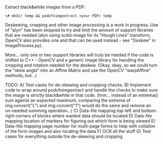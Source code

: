 Extract black&white images from a PDF:
```
\# mkdir temp && podofoimgextract <your PDF> temp
```

Deskewing, cropping and other image processing is a work in progress. Use of
"alyn" has been stopped to try and limit the amount of support libraries that
are needed (alyn using scikit-image for its "Hough Lines" transform, OpenCV
also provides one and that can be used instead - see "Deskew" in
ImageProcess.py).

More... only one or two support libraries will truly be needed if the code is shifted
to C++ - OpenCV and a generic image library for handling the cropping and
rotation needed for the deskew. (Okay, okay, so we could turn the "skew angle"
into an Affine Matrix and use the OpenCV "warpAffine" methods, but...)

TODO: 
A) Test cases for de-skewing and cropping checks. 
B) Implement code to wrap around podofoimgextract and handle the checks to make sure the image is strictly 
   black&white in that code. (hrm... instead of an extrema() sum against an expected maximum, comparing the extrema 
   of img.convert("L") and img.convert("1") would do the same and remove an un-needed summing operation...)
C) Data-file mapping top-left and bottom-right corners of blocks where wanted data should be located
D) Data-file mapping location of markers for figuring out which form is being viewed
E) Data-file mapping page-number for multi-page forms to help with collation of the form images and also locating
   the data
F) OCR all the stuff
G) Test cases for everything outside the de-skewing and cropping

